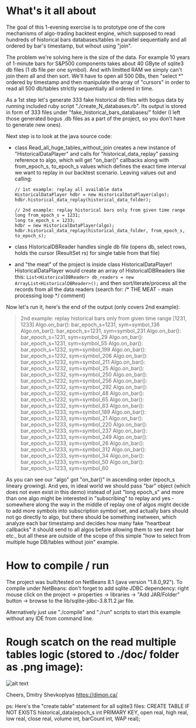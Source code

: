 # What's it all about

The goal of this 1-evening exercise is to prototype one of the core mechanisms of
algo-trading backtest engine, which supposed to read hundreds of historical bars
databases/tables in parallel sequentially and all ordered by bar's timestamp,
but wihout using "join".

The problem we're solving here is the size of the data.
For example 10 years of 1-minute bars for
S&P500 components takes about 40 GByte of sqlite3 db files (1 db file per one symbol).
And with limitted RAM we simply can't join them all and then sort. We'll have
to open all 500 DBs, then "select *" ordered by timestamp and then manipulate
the array of "cursors" in order to read all 500 db/tables strictly sequentially
all ordered in time.

As a 1st step let's generate 333 fake historical db files with bogus data by
running included ruby script "./create_N_databases.rb". Its output is stored
in form of 333 files under "fake_historical_bars_databases/" folder (I left
those generated bogus .db files as a part of the project, so you don't have to
generate new ones).

Next step is to look at the java source code:
  - class Read_all_huge_tables_without_join creates a new instance of "HistoricalDataPlayer" 
    and calls for "historical_data_replay" passing reference to algo, which will get "on_bar()"
    callbacks along with from_epoch_s, to_epoch_s values which defines the exact time interval we want
    to replay in our backtest scenario. Leaving values out and calling:

        // 1st example: replay all available data
        HistoricalDataPlayer hdbr = new HistoricalDataPlayer(algo);
        hdbr.historical_data_replay(historical_data_folder);

        // 2nd example: replay historical bars only from given time range
        long from_epoch_s = 1231;
        long to_epoch_s = 1233;
        hdbr = new HistoricalDataPlayer(algo);
        hdbr.historical_data_replay(historical_data_folder, from_epoch_s, to_epoch_s);

  - class HistoricalDBReader handles single db file (opens db, select rows, holds the cursor (ResultSet rs) for single table from that file)

  - and "the meat" of the project is inside class HistoricalDataPlayer!
    HistoricalDataPlayer would create an array of HistoricalDBReaders like this:
            ```List<HistoricalDBReader> db_readers = new ArrayList<HistoricalDBReader>();```
    and then sort/iterate/process all the records from all the data readers  (search for: /* THE MEAT - main processing loop */ comment)

  
  
Now let's run it, here's the end of the output (only covers 2nd example):

> 2nd example: replay historical bars only from given time range [1231, 1233]
> Algo.on_bar(): bar_epoch_s=1231, sym=symbol_136
> Algo.on_bar(): bar_epoch_s=1231, sym=symbol_231
> Algo.on_bar(): bar_epoch_s=1231, sym=symbol_29
> Algo.on_bar(): bar_epoch_s=1231, sym=symbol_55
> Algo.on_bar(): bar_epoch_s=1232, sym=symbol_199
> Algo.on_bar(): bar_epoch_s=1232, sym=symbol_206
> Algo.on_bar(): bar_epoch_s=1232, sym=symbol_211
> Algo.on_bar(): bar_epoch_s=1232, sym=symbol_25
> Algo.on_bar(): bar_epoch_s=1232, sym=symbol_250
> Algo.on_bar(): bar_epoch_s=1232, sym=symbol_256
> Algo.on_bar(): bar_epoch_s=1232, sym=symbol_292
> Algo.on_bar(): bar_epoch_s=1232, sym=symbol_48
> Algo.on_bar(): bar_epoch_s=1232, sym=symbol_65
> Algo.on_bar(): bar_epoch_s=1232, sym=symbol_83
> Algo.on_bar(): bar_epoch_s=1233, sym=symbol_189
> Algo.on_bar(): bar_epoch_s=1233, sym=symbol_21
> Algo.on_bar(): bar_epoch_s=1233, sym=symbol_220
> Algo.on_bar(): bar_epoch_s=1233, sym=symbol_237
> Algo.on_bar(): bar_epoch_s=1233, sym=symbol_249
> Algo.on_bar(): bar_epoch_s=1233, sym=symbol_26
> Algo.on_bar(): bar_epoch_s=1233, sym=symbol_312
> Algo.on_bar(): bar_epoch_s=1233, sym=symbol_34
> Algo.on_bar(): bar_epoch_s=1233, sym=symbol_50
> Algo.on_bar(): bar_epoch_s=1233, sym=symbol_60

As you can see our "algo" got "on_bar()" in ascending order (epoch_s lineary growing).
And yes, in ideal world we should pass "bar" object (which does not even exist in this demo) instead of just "long epoch_s" and
more than one algo might be interested in "subscribing" to replay and yes - somewhere
along the way in the middle of replay one of algos might decide to add more symbols
into subscription symbol set, and actually bars should not go directly to algo, but there should be something
inetween, which analyze each bar timestamp and decides how many fake "heartbeat callbacks" it should send to all algos
before allowing them to see next bar etc., but all these are outside of the scope of this simple
"how to select from multiple huge DB/tables without join" example.

# How to compile / run

The project was built/tested on NetBeans 8.1 (java version "1.8.0_92").
To compile under NetBeans: don't forget to add sqlite JDBC dependency:
right mouse click on the project -> properties -> libraries -> "Add JAR/Folder" button -> browse to the lib/sqlite-jdbc-3.8.11.2.jar file.

Alternatively just use "./compile" and "./run" scripts to start this example without any IDE from command line.

# Rough scatch on the read multiple tables logic (stored to ./doc/ folder as .png image):
![alt text](https://raw.githubusercontent.com/shevkoplyas/Read_multiple_huge_DBs_without_joining/master/doc/Read_multiple_huge_DBs_without_joining.png)

Cheers,
Dmitry Shevkoplyas
https://dimon.ca/

ps: Here's the "create table" statement for all sqlite3 files:
      CREATE TABLE IF NOT EXISTS historical_data(epoch_s int PRIMARY KEY, open real, high real, low real, close real, volume int, barCount int, WAP real);
